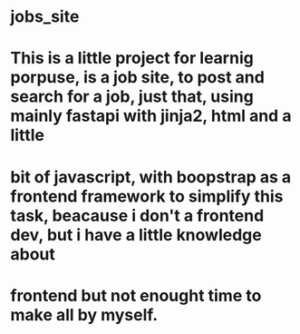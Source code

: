 # jobs_site
# This is a little project for learnig porpuse, is a job site, to post and search for a job, just that, using mainly fastapi with jinja2, html and a little 
# bit of javascript, with boopstrap as a frontend framework to simplify this task, beacause i don't a frontend dev, but i have a little knowledge about
# frontend but not enought time to make all by myself.
